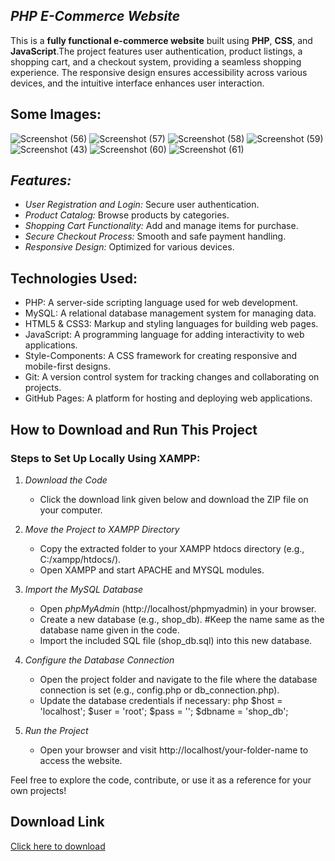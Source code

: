 ## *PHP E-Commerce Website*

This is a **fully functional e-commerce website** built using **PHP**, **CSS**, and **JavaScript**.The project features user authentication, product listings, a shopping cart, and a checkout system, providing a seamless shopping experience. The responsive design ensures accessibility across various devices, and the intuitive interface enhances user interaction.

## Some Images:
![Screenshot (56)](https://github.com/user-attachments/assets/9f3ff95c-97b9-4f14-9d59-296bc5e9617d)
![Screenshot (57)](https://github.com/user-attachments/assets/5320e7a6-93be-4be9-b628-c544dc2eadef)
![Screenshot (58)](https://github.com/user-attachments/assets/e5ab1d97-f662-4d5a-b2e8-9f3506e78b03)
![Screenshot (59)](https://github.com/user-attachments/assets/89cca4df-e41e-45bb-ad1f-dfd2b88feba5)
![Screenshot (43)](https://github.com/user-attachments/assets/c1b54710-33d3-4a9a-b863-cc9abea76e77)
![Screenshot (60)](https://github.com/user-attachments/assets/78c68a28-b649-4ea7-b350-4fb177f70b6e)
![Screenshot (61)](https://github.com/user-attachments/assets/bd9dccf5-7253-4d5e-906a-06106f2b1539)

## *Features:*
- *User Registration and Login:* Secure user authentication.
- *Product Catalog:* Browse products by categories.
- *Shopping Cart Functionality:* Add and manage items for purchase.
- *Secure Checkout Process:* Smooth and safe payment handling.
- *Responsive Design:* Optimized for various devices.

## Technologies Used:
- PHP: A server-side scripting language used for web development.
- MySQL: A relational database management system for managing data.
- HTML5 & CSS3: Markup and styling languages for building web pages.
- JavaScript: A programming language for adding interactivity to web applications.
- Style-Components: A CSS framework for creating responsive and mobile-first designs.
- Git: A version control system for tracking changes and collaborating on projects.
- GitHub Pages: A platform for hosting and deploying web applications.

## How to Download and Run This Project

### Steps to Set Up Locally Using XAMPP:

1. *Download the Code*  
   - Click the download link given below and download the ZIP file on your computer.

2. *Move the Project to XAMPP Directory*  
   - Copy the extracted folder to your XAMPP htdocs directory (e.g., C:/xampp/htdocs/).
   - Open XAMPP and start APACHE and MYSQL modules.

3. *Import the MySQL Database*  
   - Open *phpMyAdmin* (http://localhost/phpmyadmin) in your browser.
   - Create a new database (e.g., shop_db). #Keep the name same as the database name given in the code.
   - Import the included SQL file (shop_db.sql) into this new database.

4. *Configure the Database Connection*  
   - Open the project folder and navigate to the file where the database connection is set (e.g., config.php or db_connection.php).
   - Update the database credentials if necessary:
     php
     $host = 'localhost';
     $user = 'root';
     $pass = '';
     $dbname = 'shop_db';
     

5. *Run the Project*  
   - Open your browser and visit http://localhost/your-folder-name to access the website.


Feel free to explore the code, contribute, or use it as a reference for your own projects!

## Download Link

[Click here to download](https://github.com/Sksakilali22/TechMart/archive/refs/heads/main.zip)
